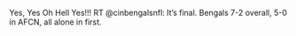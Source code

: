 <!--
id: 245202195
link: http://kevinisom.info/post/245202195/yes-yes-oh-hell-yes-rt-cinbengalsnfl-its
slug: yes-yes-oh-hell-yes-rt-cinbengalsnfl-its
date: Mon Nov 16 2009 10:58:39 GMT+1300 (NZDT)
raw: {"blog_name":"kevinisom","id":245202195,"post_url":"http://kevinisom.info/post/245202195/yes-yes-oh-hell-yes-rt-cinbengalsnfl-its","slug":"yes-yes-oh-hell-yes-rt-cinbengalsnfl-its","type":"text","date":"2009-11-15 21:58:39 GMT","timestamp":1258322319,"state":"published","format":"html","reblog_key":"jpRvVg5c","tags":[],"short_url":"http://tmblr.co/Zw68YyEdNqJ","highlighted":[],"feed_item":"http://twitter.com/kev_nz/statuses/5745806120","from_feed_id":"650289","note_count":0,"title":null,"body":"<p>Yes, Yes Oh Hell Yes!!! RT @cinbengalsnfl: It&#8217;s final. Bengals 7-2 overall, 5-0 in AFCN, all alone in first.</p>"}
publish: 2009-11-016
tags: 
title: null
-->


Yes, Yes Oh Hell Yes!!! RT @cinbengalsnfl: It’s final. Bengals 7-2
overall, 5-0 in AFCN, all alone in first.


